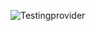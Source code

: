 ![Testingprovider](https://user-images.githubusercontent.com/73424678/181387723-17b3eb67-3c4d-43a0-b9d7-fb8568dfeafc.gif)

